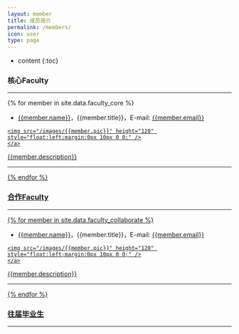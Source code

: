 ```yaml
---
layout: member
title: 成员简介
permalink: /members/
icon: user
type: page
---
```

* content
{:toc}

### 核心Faculty

---

{% for member in site.data.faculty_core %}
* [{{member.name}}](/members/{{member.short}})，{{member.title}}，E-mail: <a href="mailto:{{member.email}}">{{member.email}}</a>
<div class="captioned-img alignleft">
    <a href="/images/{{member.pic}}">

    <img src="/images/{{member.pic}}" height="120" style="float:left;margin:0px 10px 0 0;" />
    </a>
</div>
{{member.description}}

---
{% endfor %}

### 合作Faculty

---

{% for member in site.data.faculty_collaborate %}
* [{{member.name}}](/members/{{member.short}})，{{member.title}}，E-mail: <a href="mailto:{{member.email}}">{{member.email}}</a>
<div class="captioned-img alignleft">
    <a href="/images/{{member.pic}}">

    <img src="/images/{{member.pic}}" height="120" style="float:left;margin:0px 10px 0 0;" />
    </a>
</div>
{{member.description}}

---
{% endfor %}


### 往届毕业生

---
<div class="grid">
</div>

<script src="{{ " /js/masonry.pkgd.min.js " | prepend: site.baseurl }}" charset="utf-8"></script>
<script type="text/javascript" charset="utf-8">
/* jshint asi:true */
//先等图片都加载完成
//再执行布局函数

/**
 * 执行主函数
 * @param  {[type]} function( [description]
 * @return {[type]}           [description]
 */
(function() {

  /**
     * 内容JSON
     */
  var demoContent = [
  {% for member in site.data.graduate %}
      {
          demo_link: '{{member.short}}',
          img_link: '/images/{{member.pic}}',
          //code_link: '',
          title: '{{member.name}}',
          core_tech: '{{member.title}}',
          description: '{{member.description}}'
      },
      {% endfor %}
  ];

  contentInit(demoContent) //内容初始化
  waitImgsLoad() //等待图片加载，并执行布局初始化
}());

/**
 * 内容初始化
 * @return {[type]} [description]
 */
function contentInit(content) {
  // var htmlArr = [];
  // for (var i = 0; i < content.length; i++) {
  //     htmlArr.push('<div class="grid-item">')
  //     htmlArr.push('<a class="a-img" href="'+content[i].demo_link+'">')
  //     htmlArr.push('<img src="'+content[i].img_link+'">')
  //     htmlArr.push('</a>')
  //     htmlArr.push('<h3 class="demo-title">')
  //     htmlArr.push('<a href="'+content[i].demo_link+'">'+content[i].title+'</a>')
  //     htmlArr.push('</h3>')
  //     htmlArr.push('<p>主要技术：'+content[i].core_tech+'</p>')
  //     htmlArr.push('<p>'+content[i].description)
  //     htmlArr.push('<a href="'+content[i].code_link+'">源代码 <i class="fa fa-code" aria-hidden="true"></i></a>')
  //     htmlArr.push('</p>')
  //     htmlArr.push('</div>')
  // }
  // var htmlStr = htmlArr.join('')
  var htmlStr = ''
  for (var i = 0; i < content.length; i++) {
    htmlStr += '<div class="grid-item">' + '   <a class="a-img" href="' + content[i].demo_link + '">' + '       <img src="' + content[i].img_link + '">' + '   </a>' + '   <h3 class="demo-title">' + '       <a href="' + content[i].demo_link + '">' + content[i].title + '</a>' + '   </h3>' + '   <h6>' + content[i].core_tech + '</h6>' + '   <p>' + content[i].description +  '   </p>' + '</div>'
  }
  var grid = document.querySelector('.grid')
  grid.insertAdjacentHTML('afterbegin', htmlStr)
}

/**
 * 等待图片加载
 * @return {[type]} [description]
 */
function waitImgsLoad() {
  var imgs = document.querySelectorAll('.grid img')
  var totalImgs = imgs.length
  var count = 0
  //console.log(imgs)
  for (var i = 0; i < totalImgs; i++) {
    if (imgs[i].complete) {
      //console.log('complete');
      count++
    } else {
      imgs[i].onload = function() {
        // alert('onload')
        count++
        //console.log('onload' + count)
        if (count == totalImgs) {
          //console.log('onload---bbbbbbbb')
          initGrid()
        }
      }
    }
  }
  if (count == totalImgs) {
    //console.log('---bbbbbbbb')
    initGrid()
  }
}

/**
 * 初始化栅格布局
 * @return {[type]} [description]
 */
function initGrid() {
  var msnry = new Masonry('.grid', {
    // options
    itemSelector: '.grid-item',
    columnWidth: 80,
    isFitWidth: true,
    gutter: 20
  })
}

</script>

